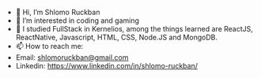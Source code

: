 - 👋 Hi, I’m Shlomo Ruckban
- 👀 I’m interested in coding and gaming
- 🌱 I studied FullStack in Kernelios, among the things learned are ReactJS, ReactNative, Javascript, HTML, CSS, Node.JS and MongoDB.
- 📫 How to reach me: 
- Email: shlomoruckban@gmail.com
- Linkedin: https://www.linkedin.com/in/shlomo-ruckban/
